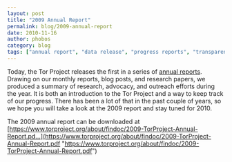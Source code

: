 ```yaml
---
layout: post
title: "2009 Annual Report"
permalink: blog/2009-annual-report
date: 2010-11-16
author: phobos
category: blog
tags: ["annual report", "data release", "progress reports", "transparency"]
---
```


Today, the Tor Project releases the first in a series of [annual reports](https://www.torproject.org/about/financials.html.en). Drawing on our monthly reports, blog posts, and research papers, we produced a summary of research, advocacy, and outreach efforts during the year. It is both an introduction to the Tor Project and a way to keep track of our progress. There has been a lot of that in the past couple of years, so we hope you will take a look at the 2009 report and stay tuned for 2010.

The 2009 annual report can be downloaded at
 [https://www.torproject.org/about/findoc/2009-TorProject-Annual-Report.pd...](https://www.torproject.org/about/findoc/2009-TorProject-Annual-Report.pdf "https://www.torproject.org/about/findoc/2009-TorProject-Annual-Report.pdf")

